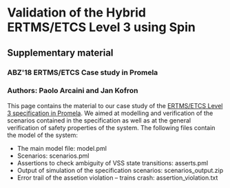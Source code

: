 # Validation of the Hybrid ERTMS/ETCS Level 3 using Spin
## Supplementary material 


### ABZ'18 ERTMS/ETCS Case study in Promela
### Authors: Paolo Arcaini and Jan Kofron
This page contains the material to our case study of the [ERTMS/ETCS Level 3 specification in Promela](http://www.ertms.be/sites/default/files/2018-03/16E0421A_HL3.pdf). We aimed at modelling and verification of the scenarios contained in the specification as well as at the general verification of safety properties of the system. The following files contain the model of the system:

 * The main model file: model.pml
 * Scenarios: scenarios.pml
 * Assertions to check ambiguity of VSS state transitions: asserts.pml
 * Output of simulation of the specification scenarios: scenarios_output.zip
 * Error trail of the assetion violation – trains crash: assertion_violation.txt
